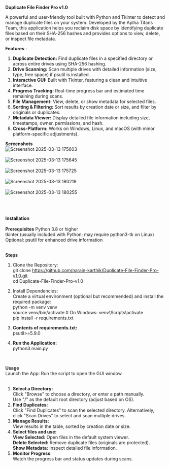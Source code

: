 **Duplicate File Finder Pro v1.0**

A powerful and user-friendly tool built with Python and Tkinter to detect and manage duplicate files on your system. Developed by the Aplha Titans Team, this application helps you reclaim disk space by identifying duplicate files based on their SHA-256 hashes and provides options to view, delete, or inspect file metadata.

**Features** : <br>
1. **Duplicate Detection:** Find duplicate files in a specified directory or across entire drives using SHA-256 hashing. <br>
2. **Drive Scanning:** Scan multiple drives with detailed information (size, type, free space) if psutil is installed. <br>
3. **Interactive GUI:** Built with Tkinter, featuring a clean and intuitive interface. <br>
4. **Progress Tracking:** Real-time progress bar and estimated time remaining during scans. <br>
5. **File Management:** View, delete, or show metadata for selected files. <br>
6. **Sorting & Filtering:** Sort results by creation date or size, and filter by originals or duplicates.<br>
7. **Metadata Viewer:** Display detailed file information including size, timestamps, owner, permissions, and hash. <br>
8. **Cross-Platform:** Works on Windows, Linux, and macOS (with minor platform-specific adjustments). <br>

**Screenshots** <br> 
![Screenshot 2025-03-13 175603](https://github.com/user-attachments/assets/fe62e802-d6df-49d1-8f00-ee686318e342) <br> <br>
![Screenshot 2025-03-13 175645](https://github.com/user-attachments/assets/649226b1-fd70-445b-a906-dc63e601516d) <br> <br>
 ![Screenshot 2025-03-13 175725](https://github.com/user-attachments/assets/7e758dd1-4f1e-4502-8ee5-29a16be087f0) <br> <br>
![Screenshot 2025-03-13 180219](https://github.com/user-attachments/assets/ef3dcc1f-c278-4ea0-b627-56cdfe6ab22d) <br> <br>
![Screenshot 2025-03-13 180255](https://github.com/user-attachments/assets/d948eea6-bc33-484b-9174-2493f1c56f3a) <br> <br> 
 <br> <br>

**Installation** <br>  
**Prerequisites**
Python 3.8 or higher <br>
tkinter (usually included with Python; may require python3-tk on Linux) <br>
Optional: psutil for enhanced drive information <br><br>

**Steps**<br>
1. Clone the Repository:<br>
git clone https://github.com/narain-karthik/Duplicate-File-Finder-Pro-v1.0.git  <br>
cd Duplicate-File-Finder-Pro-v1.0<br>

2. Install Dependencies: <br>
Create a virtual environment (optional but recommended) and install the required package: <br>
python -m venv venv <br> 
source venv/bin/activate  # On Windows: venv\Scripts\activate <br>
pip install -r requirements.txt <br>

3. **Contents of requirements.txt:**  <br>
    psutil>=5.9.0 <br>

4. **Run the Application:** <br>
   python3 main.py
   
<br>

**Usage**<br>
Launch the App: Run the script to open the GUI window.<br><br>
1. **Select a Directory:**<br>
Click "Browse" to choose a directory, or enter a path manually.<br>
Use "/" as the default root directory (adjust based on OS).<br>
2. **Find Duplicates:**<br>
Click "Find Duplicates" to scan the selected directory.
Alternatively, click "Scan Drives" to select and scan multiple drives.
3. **Manage Results:**<br>
View results in the table, sorted by creation date or size.<br>
4. **Select files and use:**<br>
**View Selected:** Open files in the default system viewer.<br>
**Delete Selected:** Remove duplicate files (originals are protected).<br>
**Show Metadata:** Inspect detailed file information.
5. **Monitor Progress**:<br>
Watch the progress bar and status updates during scans.<br>



